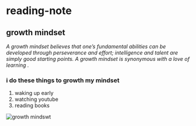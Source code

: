 # reading-note

## growth mindset 

*A growth mindset believes that one’s fundamental abilities can be developed through perseverance and effort; intelligence and talent are simply good starting points. A growth mindset is synonymous with a love of learning .*

### i do these things to growth my mindset 

1. waking up early 
2. watching youtube 
3. reading books 

![growth mindswt](https://www.insighttycoon.com/wp-content/uploads/2020/09/growth-mindset-626x313.jpg)

